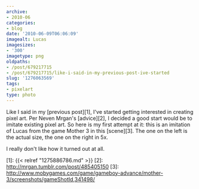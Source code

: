```yaml
---
archive:
- 2010-06
categories:
- blog
date: '2010-06-09T06:06:09'
imagealt: Lucas
imagesizes:
- '300'
imagetype: png
oldpaths:
- /post/679217715
- /post/679217715/like-i-said-in-my-previous-post-ive-started
slug: '1276063569'
tags:
- pixelart
type: photo
---
```


Like I said in my [previous post][1], I've started getting interested in
creating pixel art.  Per Neven Mrgan's [advice][2], I decided a good start
would be to imitate existing pixel art.  So here is my first attempt at
it: this is an imitation of Lucas from the game Mother 3 in this
[scene][3]. The one on the left is the actual size, the one on the right
in 5x.

I really don't like how it turned out at all.

[1]: {{< relref "1275886786.md" >}}
[2]: http://mrgan.tumblr.com/post/485405150
[3]: http://www.mobygames.com/game/gameboy-advance/mother-3/screenshots/gameShotId,341498/
